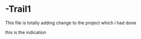# -Trail1


This file is totally adding change to the project which i had done

this is the indication
